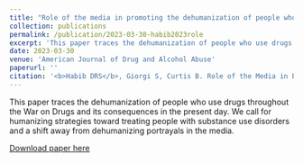 ```yaml
---
title: "Role of the media in promoting the dehumanization of people who use drugs"
collection: publications
permalink: /publication/2023-03-30-habib2023role
excerpt: 'This paper traces the dehumanization of people who use drugs throughout the War on Drugs and its consequences in the present day. We call for humanizing strategies toward treating people with substance use disorders and a shift away from dehumanizing portrayals in the media.'
date: 2023-03-30
venue: 'American Journal of Drug and Alcohol Abuse'
paperurl: ''
citation: '<b>Habib DRS</b>, Giorgi S, Curtis B. Role of the Media in Promoting the Dehumanization of People Who Use Drugs. <i>American Journal of Drug and Alcohol Abuse</i>. doi:10.1080/00952990.2023.2180383'
---
```

This paper traces the dehumanization of people who use drugs throughout the War on Drugs and its consequences in the present day. We call for humanizing strategies toward treating people with substance use disorders and a shift away from dehumanizing portrayals in the media.

[Download paper here](http://danielrshabib.github.io/files/habib2023role.pdf)

